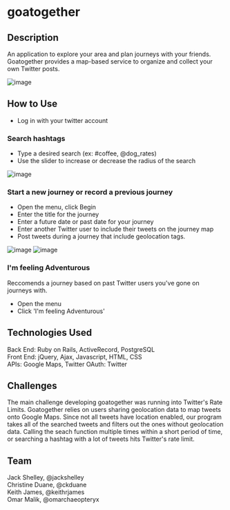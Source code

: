 # goatogether

## Description
An application to explore your area and plan journeys with your friends. Goatogether provides a map-based service to organize and collect your own Twitter posts.

![image](https://docs.google.com/drawings/d/1Ys0S5BN6jaZjmuAq9_ajNpflmy3z5-9UmOyO_-5T2PA/pub?w=928&amp;h=532)

## How to Use
+ Log in with your twitter account

### Search hashtags
+ Type a desired search (ex: #coffee, @dog_rates)
+ Use the slider to increase or decrease the radius of the search

![image](https://docs.google.com/drawings/d/1yeuQwAYivPpogaDeNJ-ZfDIwaDkjcXeJ5FLcPk52KjQ/pub?w=962&amp;h=487)

### Start a new journey or record a previous journey

+ Open the menu, click Begin
+ Enter the title for the journey
+ Enter a future date or past date for your journey
+ Enter another Twitter user to include their tweets on the journey map
+ Post tweets during a journey that include geolocation tags.

![image](https://docs.google.com/drawings/d/1Af2hPgfHLCQtQ5GuWZcXqJBfKWgW3C-wt0W_sabR--o/pub?w=726&h=570)
![image](https://docs.google.com/drawings/d/1Bojx8-3M9DOF-xQP2s5UE4zYUim-jWsdJ1nGJZjNBXg/pub?w=960&amp;h=720)

### I'm feeling Adventurous
Reccomends a journey based on past Twitter users you've gone on journeys with.

+ Open the menu
+ Click 'I'm feeling Adventurous'

## Technologies Used
Back End: Ruby on Rails, ActiveRecord, PostgreSQL  
Front End: jQuery, Ajax, Javascript, HTML, CSS  
APIs: Google Maps, Twitter
OAuth: Twitter

## Challenges
The main challenge developing goatogether was running into Twitter's Rate Limits. Goatogether relies on users sharing geolocation data to map tweets onto Google Maps. Since not all tweets have location enabled, our program takes all of the searched tweets and filters out the ones without geolocation data. Calling the seach function multiple times within a short period of time, or searching a hashtag with a lot of tweets hits Twitter's rate limit.

## Team
Jack Shelley, @jackshelley  
Christine Duane, @ckduane  
Keith James, @keithrjames  
Omar Malik, @omarchaeopteryx  
